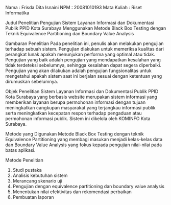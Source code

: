 Nama           : Frisda Dita Isnaini
NPM            : 20081010193
Mata Kuliah    : Riset Informatika

Judul Penelitian
Pengujian Sistem Layanan Informasi dan Dokumentasi Publik PPID Kota Surabaya Menggunakan Metode Black Box Testing dengan Teknik Equivalence Partitioning dan Boundary Value Analysis

Gambaran Penelitian
Pada penelitian ini, penulis akan melakukan pengujian terhadap sebuah sistem. Pengujian dlakukan untuk memeriksa kualitas dari perangkat lunak apakah menunjukan performa yang optimal atau tidak. Pengujian yang baik adalah pengujian yang mendapatkan kesalahan yang tidak terdeteksi sebelumnya, sehingga kesalahan dapat segera diperbaiki. Pengujian yang akan dilakukan adalah pengujian fungsionalitas untuk mengetahui apakah sistem saat ini berjalan sesuai dengan ketentuan yang dirumuskan sebelumnya.

Objek Penelitian
Sistem Layanan Informasi dan Dokumentasi Publik PPID Kota Surabaya yang berbasis website merupakan sistem informasi yang memberikan layanan berupa permohonan informasi dengan tujuan meningkatkan cangkupan masyarakat yang terjangkau informasi publik serta meningkatkan kecepatan respon terhadap pengaduan atau permohonan informasi publik. Sistem ini dikelola oleh KOMINFO Kota Surabaya.

Metode yang Digunakan
Metode Black Box Testing dengan teknik Equivalence Partitioning yang membagi masukan menjadi kelas-kelas data dan Boundary Value Analysis yang fokus kepada pengujian nilai-nilai pada batas aplikasi.

Metode Penelitian
1. Studi pustaka
2. Analisis kebutuhan sistem
3. Merancang skenario uji
4. Pengujian dengan equivalence partitioning dan boundary value analysis
5. Menentukan nilai efektivitas dan rekomendasi perbaikan
6. Pembuatan laporan
